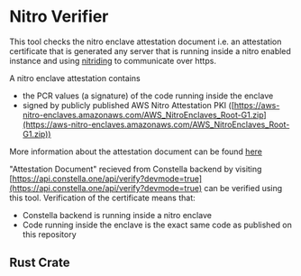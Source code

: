 # Nitro Verifier

This tool checks the nitro enclave attestation document i.e. an attestation certificate that is generated any server that is running inside a nitro enabled instance and using [nitriding](https://github.com/brave/nitriding-daemon) to communicate over https. 

A nitro enclave attestation contains
 - the PCR values (a signature) of the code running inside the enclave
 - signed by publicly published AWS Nitro Attestation PKI ([https://aws-nitro-enclaves.amazonaws.com/AWS_NitroEnclaves_Root-G1.zip](https://aws-nitro-enclaves.amazonaws.com/AWS_NitroEnclaves_Root-G1.zip))
  
More information about the attestation document can be found [here](https://docs.aws.amazon.com/enclaves/latest/user/verify-root.html)

"Attestation Document" recieved from Constella backend by visiting [https://api.constella.one/api/verify?devmode=true](https://api.constella.one/api/verify?devmode=true) can be verified using this tool. Verification of the certificate means that:
 - Constella backend is running inside a nitro enclave
 - Code running inside the enclave is the exact same code as published on this repository


## Rust Crate

